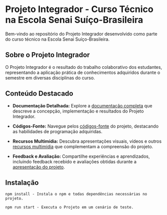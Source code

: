# Projeto Integrador - Curso Técnico na Escola Senai Suíço-Brasileira

Bem-vindo ao repositório do Projeto Integrador desenvolvido como parte do curso técnico na Escola Senai Suíço-Brasileira.

## Sobre o Projeto Integrador

O Projeto Integrador é o resultado do trabalho colaborativo dos estudantes, representando a aplicação prática de conhecimentos adquiridos durante o semestre em diversas disciplinas do curso.

## Conteúdo Destacado

- **Documentação Detalhada:** Explore a [documentação completa](documentacao/README.md) que descreve a concepção, implementação e resultados do Projeto Integrador.

- **Códigos-Fonte:** Navegue pelos [códigos-fonte](codigo-fonte/) do projeto, destacando as habilidades de programação adquiridas.

- **Recursos Multimídia:** Descubra apresentações visuais, vídeos e outros [recursos multimídia](multimidia/) que complementam a compreensão do projeto.

- **Feedback e Avaliação:** Compartilhe experiências e aprendizados, incluindo feedback recebido e avaliações obtidas durante a [apresentação do projeto](feedback/).

## Instalação

    npm install - Instala o npm e todas dependências necessárias no projeto.
    
    npm run start - Executa o Projeto em um cenário de teste.
